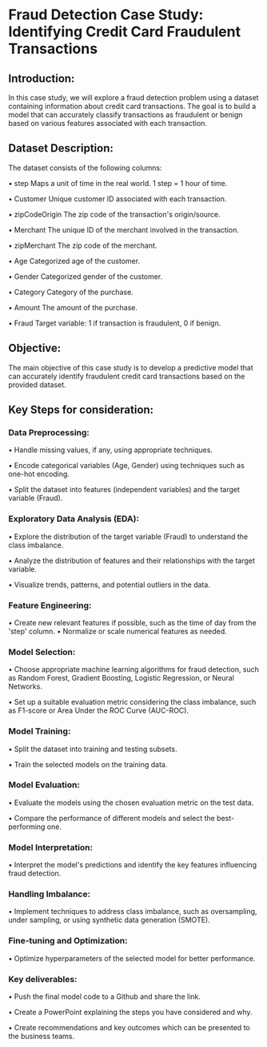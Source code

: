 # Fraud Detection Case Study: Identifying Credit Card Fraudulent Transactions

## Introduction:
In this case study, we will explore a fraud detection problem using a dataset containing information about credit card transactions. The goal is to build a model that can accurately classify transactions as fraudulent or benign based on various features associated with each transaction.

## Dataset Description:
The dataset consists of the following columns:

•	step	Maps a unit of time in the real world. 1 step = 1 hour of time.

•	Customer	Unique customer ID associated with each transaction.

•	zipCodeOrigin	The zip code of the transaction's origin/source.

•	Merchant	The unique ID of the merchant involved in the transaction.

•	zipMerchant	The zip code of the merchant.

•	Age	Categorized age of the customer.

•	Gender	Categorized gender of the customer.

•	Category	Category of the purchase.

•	Amount	The amount of the purchase.

•	Fraud	Target variable: 1 if transaction is fraudulent, 0 if benign.


## Objective:
The main objective of this case study is to develop a predictive model that can accurately identify fraudulent credit card transactions based on the provided dataset.

## Key Steps for consideration:
### Data Preprocessing:
•	Handle missing values, if any, using appropriate techniques.

•	Encode categorical variables (Age, Gender) using techniques such as one-hot encoding.

•	Split the dataset into features (independent variables) and the target variable (Fraud).

### Exploratory Data Analysis (EDA):
•	Explore the distribution of the target variable (Fraud) to understand the class imbalance.

•	Analyze the distribution of features and their relationships with the target variable.

•	Visualize trends, patterns, and potential outliers in the data.

### Feature Engineering:
•	Create new relevant features if possible, such as the time of day from the 'step' column.
•	Normalize or scale numerical features as needed.

### Model Selection:
•	Choose appropriate machine learning algorithms for fraud detection, such as Random Forest, Gradient Boosting, Logistic Regression, or Neural Networks.

•	Set up a suitable evaluation metric considering the class imbalance, such as F1-score or Area Under the ROC Curve (AUC-ROC).

### Model Training:
•	Split the dataset into training and testing subsets.

•	Train the selected models on the training data.

### Model Evaluation:
•	Evaluate the models using the chosen evaluation metric on the test data.

•	Compare the performance of different models and select the best-performing one.

### Model Interpretation:
•	Interpret the model's predictions and identify the key features influencing fraud detection.

### Handling Imbalance:
•	Implement techniques to address class imbalance, such as oversampling, under sampling, or using synthetic data generation (SMOTE).

### Fine-tuning and Optimization:
•	Optimize hyperparameters of the selected model for better performance.

### Key deliverables:
•	Push the final model code to a Github and share the link.

•	Create a PowerPoint explaining the steps you have considered and why.

•	Create recommendations and key outcomes which can be presented to the business teams.

